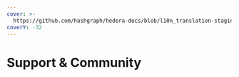 ```yaml
---
cover: >-
  https://github.com/hashgraph/hedera-docs/blob/l10n_translation-staging/fr/fr/.gitbook/assets/meetups.jpeg
coverY: -32
---
```


# Support & Community

